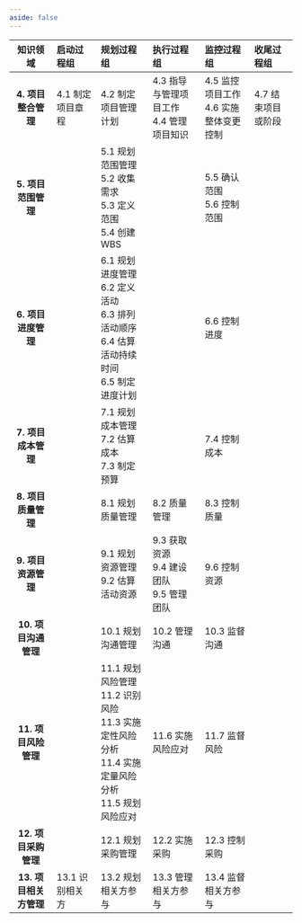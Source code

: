 ```yaml
---
aside: false
---
```


<!-- # 十五至尊图（10个知识领域5个过程组） -->

| **知识领域** | **启动过程组** | **规划过程组** | **执行过程组** | **监控过程组** | **收尾过程组** |
| :-: | :- | :- | :- | :- | :- |
| **4. 项目整合管理** | 4.1 制定项目章程 | 4.2 制定项目管理计划 | 4.3 指导与管理项目工作<br>4.4 管理项目知识 | 4.5 监控项目工作<br>4.6 实施整体变更控制 | 4.7 结束项目或阶段 |
| **5. 项目范围管理** | | 5.1 规划范围管理<br>5.2 收集需求<br>5.3 定义范围<br>5.4 创建WBS | | 5.5 确认范围<br>5.6 控制范围 | |
| **6. 项目进度管理** | | 6.1 规划进度管理<br>6.2 定义活动<br>6.3 排列活动顺序<br>6.4 估算活动持续时间<br>6.5 制定进度计划 | | 6.6 控制进度 | |
| **7. 项目成本管理** | | 7.1 规划成本管理<br>7.2 估算成本<br>7.3 制定预算 | | 7.4 控制成本 | |
| **8. 项目质量管理** | | 8.1 规划质量管理 | 8.2 质量管理 | 8.3 控制质量 | |
| **9. 项目资源管理** | | 9.1 规划资源管理<br>9.2 估算活动资源 | 9.3 获取资源<br>9.4 建设团队<br>9.5 管理团队 | 9.6 控制资源 | |
| **10. 项目沟通管理** | | 10.1 规划沟通管理 | 10.2 管理沟通 | 10.3 监督沟通 | |
| **11. 项目风险管理** | | 11.1 规划风险管理<br>11.2 识别风险<br>11.3 实施定性风险分析<br>11.4 实施定量风险分析<br>11.5 规划风险应对 | 11.6 实施风险应对 | 11.7 监督风险 | |
| **12. 项目采购管理** | | 12.1 规划采购管理 | 12.2 实施采购 | 12.3 控制采购 | |
| **13. 项目相关方管理** | 13.1 识别相关方 | 13.2 规划相关方参与 | 13.3 管理相关方参与 | 13.4 监督相关方参与 | |